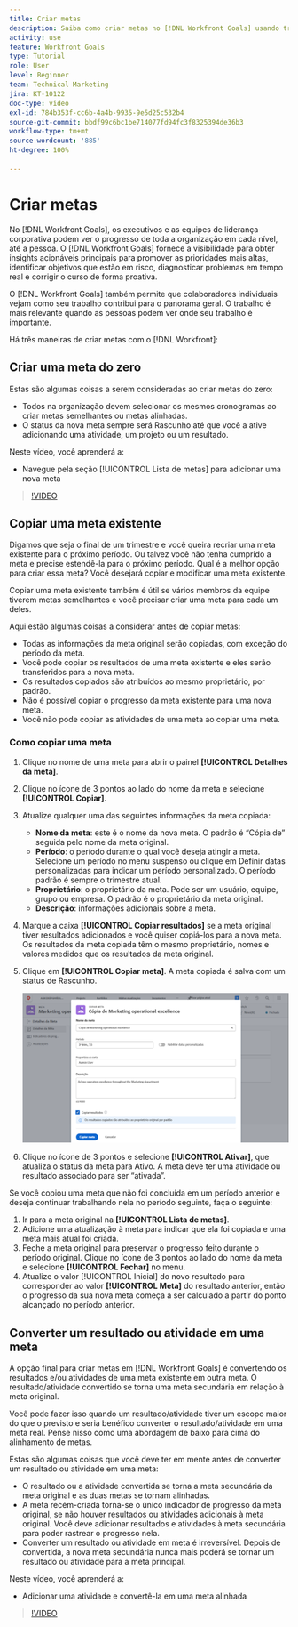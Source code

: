 ```yaml
---
title: Criar metas
description: Saiba como criar metas no [!DNL Workfront Goals] usando três opções diferentes.
activity: use
feature: Workfront Goals
type: Tutorial
role: User
level: Beginner
team: Technical Marketing
jira: KT-10122
doc-type: video
exl-id: 784b353f-cc6b-4a4b-9935-9e5d25c532b4
source-git-commit: bbdf99c6bc1be714077fd94fc3f8325394de36b3
workflow-type: tm+mt
source-wordcount: '885'
ht-degree: 100%

---
```


# Criar metas

No [!DNL Workfront Goals], os executivos e as equipes de liderança corporativa podem ver o progresso de toda a organização em cada nível, até a pessoa. O [!DNL Workfront Goals] fornece a visibilidade para obter insights acionáveis principais para promover as prioridades mais altas, identificar objetivos que estão em risco, diagnosticar problemas em tempo real e corrigir o curso de forma proativa.

O [!DNL Workfront Goals] também permite que colaboradores individuais vejam como seu trabalho contribui para o panorama geral. O trabalho é mais relevante quando as pessoas podem ver onde seu trabalho é importante.

Há três maneiras de criar metas com o [!DNL Workfront]:

## Criar uma meta do zero

Estas são algumas coisas a serem consideradas ao criar metas do zero:

* Todos na organização devem selecionar os mesmos cronogramas ao criar metas semelhantes ou metas alinhadas.
* O status da nova meta sempre será Rascunho até que você a ative adicionando uma atividade, um projeto ou um resultado.

Neste vídeo, você aprenderá a:

* Navegue pela seção [!UICONTROL Lista de metas] para adicionar uma nova meta

>[!VIDEO](https://video.tv.adobe.com/v/335191/?quality=12&learn=on&enablevpops=1)

## Copiar uma meta existente

Digamos que seja o final de um trimestre e você queira recriar uma meta existente para o próximo período. Ou talvez você não tenha cumprido a meta e precise estendê-la para o próximo período. Qual é a melhor opção para criar essa meta? Você desejará copiar e modificar uma meta existente.

Copiar uma meta existente também é útil se vários membros da equipe tiverem metas semelhantes e você precisar criar uma meta para cada um deles.

Aqui estão algumas coisas a considerar antes de copiar metas:

* Todas as informações da meta original serão copiadas, com exceção do período da meta.
* Você pode copiar os resultados de uma meta existente e eles serão transferidos para a nova meta.
* Os resultados copiados são atribuídos ao mesmo proprietário, por padrão.
* Não é possível copiar o progresso da meta existente para uma nova meta.
* Você não pode copiar as atividades de uma meta ao copiar uma meta.

### Como copiar uma meta

1. Clique no nome de uma meta para abrir o painel **[!UICONTROL Detalhes da meta]**.
1. Clique no ícone de 3 pontos ao lado do nome da meta e selecione **[!UICONTROL Copiar]**.
1. Atualize qualquer uma das seguintes informações da meta copiada:
   * **Nome da meta**: este é o nome da nova meta. O padrão é “Cópia de” seguida pelo nome da meta original.
   * **Período**: o período durante o qual você deseja atingir a meta. Selecione um período no menu suspenso ou clique em Definir datas personalizadas para indicar um período personalizado. O período padrão é sempre o trimestre atual.
   * **Proprietário**: o proprietário da meta. Pode ser um usuário, equipe, grupo ou empresa. O padrão é o proprietário da meta original.
   * **Descrição**: informações adicionais sobre a meta.

1. Marque a caixa **[!UICONTROL Copiar resultados]** se a meta original tiver resultados adicionados e você quiser copiá-los para a nova meta. Os resultados da meta copiada têm o mesmo proprietário, nomes e valores medidos que os resultados da meta original.

1. Clique em **[!UICONTROL Copiar meta]**. A meta copiada é salva com um status de Rascunho.

   ![Uma imagem do painel [!UICONTROL Detalhes da meta] no [!DNL Workfront Goals] com a opção [!UICONTROL Copiar] ](assets/03-workfront-goals-copy-a-goal.png)

1. Clique no ícone de 3 pontos e selecione **[!UICONTROL Ativar]**, que atualiza o status da meta para Ativo. A meta deve ter uma atividade ou resultado associado para ser “ativada”.

Se você copiou uma meta que não foi concluída em um período anterior e deseja continuar trabalhando nela no período seguinte, faça o seguinte:

1. Ir para a meta original na **[!UICONTROL Lista de metas]**.
1. Adicione uma atualização à meta para indicar que ela foi copiada e uma meta mais atual foi criada.
1. Feche a meta original para preservar o progresso feito durante o período original. Clique no ícone de 3 pontos ao lado do nome da meta e selecione **[!UICONTROL Fechar]** no menu.
1. Atualize o valor [!UICONTROL Inicial] do novo resultado para corresponder ao valor **[!UICONTROL Meta]** do resultado anterior, então o progresso da sua nova meta começa a ser calculado a partir do ponto alcançado no período anterior.

## Converter um resultado ou atividade em uma meta

A opção final para criar metas em [!DNL Workfront Goals] é convertendo os resultados e/ou atividades de uma meta existente em outra meta. O resultado/atividade convertido se torna uma meta secundária em relação à meta original.

Você pode fazer isso quando um resultado/atividade tiver um escopo maior do que o previsto e seria benéfico converter o resultado/atividade em uma meta real. Pense nisso como uma abordagem de baixo para cima do alinhamento de metas.

Estas são algumas coisas que você deve ter em mente antes de converter um resultado ou atividade em uma meta:

* O resultado ou a atividade convertida se torna a meta secundária da meta original e as duas metas se tornam alinhadas.
* A meta recém-criada torna-se o único indicador de progresso da meta original, se não houver resultados ou atividades adicionais à meta original. Você deve adicionar resultados e atividades à meta secundária para poder rastrear o progresso nela.
* Converter um resultado ou atividade em meta é irreversível. Depois de convertida, a nova meta secundária nunca mais poderá se tornar um resultado ou atividade para a meta principal.

Neste vídeo, você aprenderá a:

* Adicionar uma atividade e convertê-la em uma meta alinhada

>[!VIDEO](https://video.tv.adobe.com/v/335192/?quality=12&learn=on&enablevpops=1)

